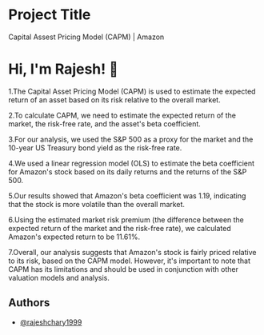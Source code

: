 
# Project Title

Capital Assest Pricing Model (CAPM) | Amazon

 



# Hi, I'm Rajesh! 👋

1.The Capital Asset Pricing Model (CAPM) is used to estimate the expected return of an asset based on its risk relative to the overall market.

2.To calculate CAPM, we need to estimate the expected return of the market, the risk-free rate, and the asset's beta coefficient.

3.For our analysis, we used the S&P 500 as a proxy for the market and the 10-year US Treasury bond yield as the risk-free rate.

4.We used a linear regression model (OLS) to estimate the beta coefficient for Amazon's stock based on its daily returns and the returns of the S&P 500.

5.Our results showed that Amazon's beta coefficient was 1.19, indicating that the stock is more volatile than the overall market.

6.Using the estimated market risk premium (the difference between the expected return of the market and the risk-free rate), we calculated Amazon's expected return to be 11.61%.

7.Overall, our analysis suggests that Amazon's stock is fairly priced relative to its risk, based on the CAPM model. However, it's important to note that CAPM has its limitations and should be used in conjunction with other valuation models and analysis.
## Authors

- [@rajeshchary1999](https://github.com/rajeshchary1999)

